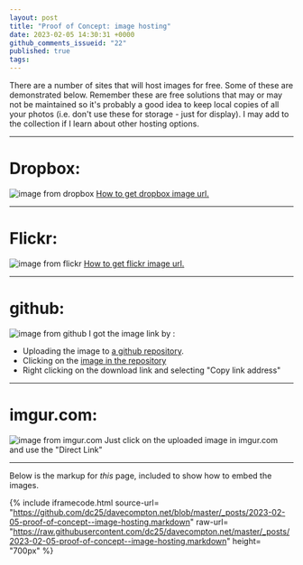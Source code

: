 ```yaml
---
layout: post
title: "Proof of Concept: image hosting"
date: 2023-02-05 14:30:31 +0000
github_comments_issueid: "22"
published: true
tags:
---
```

There are a number of sites that will host images for free.   Some of these are demonstrated below.   Remember these are free solutions that may or may not be maintained so it's probably a good idea to keep local copies of all your photos (i.e. don't use these for storage - just for display).   I may add to the collection if I learn about other hosting options.

---
# Dropbox:
![image from dropbox](https://www.dropbox.com/s/ffmsl8yel52wtbt/bird.jpg?raw=1)
[How to get dropbox image url.](https://www.dropboxforum.com/t5/Create-upload-and-share/How-do-I-embed-images-with-a-direct-link-from-Dropbox/td-p/245432)

---
# Flickr:
![image from flickr](https://live.staticflickr.com/65535/52670424446_5abbf3bb04_o.jpg)
[How to get flickr image url.](https://www.flickrhelp.com/hc/en-us/articles/4404078014356-Share-or-Embed-Flickr-Photos-or-Albums)

---
# github:
![image from github](https://github.com/dc25/birdphoto/raw/main/bird.jpg)
I got the image link by :
* Uploading the image to [a github repository](https://github.com/dc25/birdphoto).
* Clicking on the [image in the repository](https://github.com/dc25/birdphoto/blob/main/bird.jpg)
* Right clicking on the download link and selecting "Copy link address"

---
# imgur.com:
![image from imgur.com](https://i.imgur.com/VJtlHBD.jpg)
Just click on the uploaded image in imgur.com and use the "Direct Link"

---
Below is the markup for *this* page, included to show how to embed the images.

{% include iframecode.html 
              source-url= "https://github.com/dc25/davecompton.net/blob/master/_posts/2023-02-05-proof-of-concept--image-hosting.markdown"
              raw-url=    "https://raw.githubusercontent.com/dc25/davecompton.net/master/_posts/2023-02-05-proof-of-concept--image-hosting.markdown"
              height=     "700px" %}

